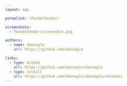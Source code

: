 ```yaml
---
layout: app

permalink: /PacketSender/

screenshots:
  - PacketSender/screenshot.png

authors:
  - name: dannagle
    url: https://github.com/dannagle

links:
  - type: GitHub
    url: https://github.com/dannagle/dannagle
  - type: Install
    url: https://github.com/dannagle/dannagle/releases
---
```

